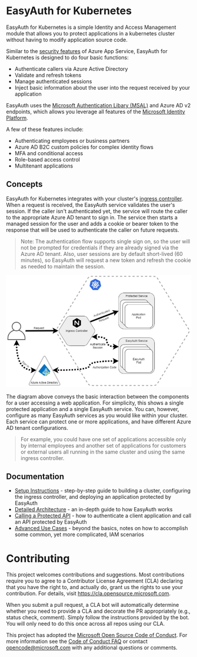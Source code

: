 # EasyAuth for Kubernetes

EasyAuth for Kubernetes is a simple Identity and Access Management module that allows you to protect applications in a kubernetes cluster without having to modify application source code.

Similar to the [security features](https://docs.microsoft.com/en-us/azure/app-service/overview-authentication-authorization) of Azure App Service, EasyAuth for Kubernetes is designed to do four basic functions:
* Authenticate callers via Azure Active Directory
* Validate and refresh tokens
* Manage authenticated sessions
* Inject basic information about the user into the request received by your application

EasyAuth uses the [Microsoft Authentication Libary (MSAL)](https://docs.microsoft.com/en-us/azure/active-directory/develop/msal-overview)  and Azure AD v2 endpoints, which allows you leverage all features of the [Microsoft Identity Platform](https://docs.microsoft.com/en-us/azure/active-directory/develop/v2-overview).

A few of these features include:
* Authenticating employees or business partners
* Azure AD B2C custom policies for complex identity flows
* MFA and conditional access
* Role-based access control
* Multitenant applications

## Concepts
EasyAuth for Kubernetes integrates with your cluster's [ingress controller](https://kubernetes.io/docs/concepts/services-networking/ingress-controllers/).  When a request is received, the EasyAuth service validates the user's session.  If the caller isn't authenticated yet, the service will route the caller to the appropriate Azure AD tenant to sign in.  The service then starts a managed session for the user and adds a cookie or bearer token to the response that will be used to authenticate the caller on future requests.

> Note: The authentication flow supports single sign on, so the user will not be prompted for credentials if they are already signed via the Azure AD tenant.  Also, user sessions are by default short-lived (60 minutes), so EasyAuth will request a new token and refresh the cookie as needed to maintain the session.

![Basic Flow](docs/media/basic-flow.jpg)

The diagram above conveys the basic interaction between the components for a user accessing a web application. For simplicity, this shows a single protected application and a single EasyAuth service.  You can, however, configure as many EasyAuth services as you would like within your cluster.  Each service can protect one or more applications, and have different Azure AD tenant configurations.   

> For example, you could have one set of applications accessible only by internal employees and another set of applications for customers or external users all running in the same cluster and using the same ingress controller.

## Documentation
* [Setup Instructions](docs/setup-instructions.md) - step-by-step guide to building a cluster, configuring the ingress controller, and deploying an application protected by EasyAuth
* [Detailed Architecture](docs/detailed-architecture.md) - an in-depth guide to how EasyAuth works
* [Calling a Protected API](docs/protecting-an-api.md) - how to authenticate a client application and call an API protected by EasyAuth
* [Advanced Use Cases](docs/advanced-scenarios.md) - beyond the basics, notes on how to accomplish some common, yet more complicated, IAM scenarios


# Contributing

This project welcomes contributions and suggestions.  Most contributions require you to agree to a
Contributor License Agreement (CLA) declaring that you have the right to, and actually do, grant us
the rights to use your contribution. For details, visit https://cla.opensource.microsoft.com.

When you submit a pull request, a CLA bot will automatically determine whether you need to provide
a CLA and decorate the PR appropriately (e.g., status check, comment). Simply follow the instructions
provided by the bot. You will only need to do this once across all repos using our CLA.

This project has adopted the [Microsoft Open Source Code of Conduct](https://opensource.microsoft.com/codeofconduct/).
For more information see the [Code of Conduct FAQ](https://opensource.microsoft.com/codeofconduct/faq/) or
contact [opencode@microsoft.com](mailto:opencode@microsoft.com) with any additional questions or comments.
